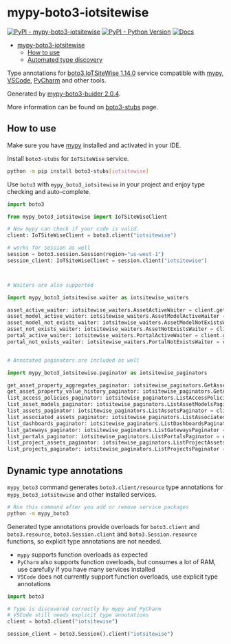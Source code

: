 # mypy-boto3-iotsitewise

[![PyPI - mypy-boto3-iotsitewise](https://img.shields.io/pypi/v/mypy-boto3-iotsitewise.svg?color=blue)](https://pypi.org/project/mypy-boto3-iotsitewise)
[![PyPI - Python Version](https://img.shields.io/pypi/pyversions/mypy-boto3-iotsitewise.svg?color=blue)](https://pypi.org/project/mypy-boto3-iotsitewise)
[![Docs](https://img.shields.io/readthedocs/mypy-boto3-builder.svg?color=blue)](https://mypy-boto3-builder.readthedocs.io/)

- [mypy-boto3-iotsitewise](#mypy-boto3-iotsitewise)
  - [How to use](#how-to-use)
  - [Automated type discovery](#automated-type-discovery)

Type annotations for
[boto3.IoTSiteWise 1.14.0](https://boto3.amazonaws.com/v1/documentation/api/1.14.0/reference/services/iotsitewise.html#IoTSiteWise) service
compatible with [mypy](https://github.com/python/mypy), [VSCode](https://code.visualstudio.com/),
[PyCharm](https://www.jetbrains.com/pycharm/) and other tools.

Generated by [mypy-boto3-buider 2.0.4](https://github.com/vemel/mypy_boto3_builder).

More information can be found on [boto3-stubs](https://pypi.org/project/boto3-stubs/) page.

## How to use

Make sure you have [mypy](https://github.com/python/mypy) installed and activated in your IDE.

Install `boto3-stubs` for `IoTSiteWise` service.

```bash
python -m pip install boto3-stubs[iotsitewise]
```

Use `boto3` with `mypy_boto3_iotsitewise` in your project and enjoy type checking and auto-complete.

```python
import boto3

from mypy_boto3_iotsitewise import IoTSiteWiseClient

# Now mypy can check if your code is valid.
client: IoTSiteWiseClient = boto3.client("iotsitewise")

# works for session as well
session = boto3.session.Session(region="us-west-1")
session_client: IoTSiteWiseClient = session.client("iotsitewise")



# Waiters are also supported

import mypy_boto3_iotsitewise.waiter as iotsitewise_waiters

asset_active_waiter: iotsitewise_waiters.AssetActiveWaiter = client.get_waiter("asset_active")
asset_model_active_waiter: iotsitewise_waiters.AssetModelActiveWaiter = client.get_waiter("asset_model_active")
asset_model_not_exists_waiter: iotsitewise_waiters.AssetModelNotExistsWaiter = client.get_waiter("asset_model_not_exists")
asset_not_exists_waiter: iotsitewise_waiters.AssetNotExistsWaiter = client.get_waiter("asset_not_exists")
portal_active_waiter: iotsitewise_waiters.PortalActiveWaiter = client.get_waiter("portal_active")
portal_not_exists_waiter: iotsitewise_waiters.PortalNotExistsWaiter = client.get_waiter("portal_not_exists")


# Annotated paginators are included as well

import mypy_boto3_iotsitewise.paginator as iotsitewise_paginators

get_asset_property_aggregates_paginator: iotsitewise_paginators.GetAssetPropertyAggregatesPaginator = client.get_paginator("get_asset_property_aggregates")
get_asset_property_value_history_paginator: iotsitewise_paginators.GetAssetPropertyValueHistoryPaginator = client.get_paginator("get_asset_property_value_history")
list_access_policies_paginator: iotsitewise_paginators.ListAccessPoliciesPaginator = client.get_paginator("list_access_policies")
list_asset_models_paginator: iotsitewise_paginators.ListAssetModelsPaginator = client.get_paginator("list_asset_models")
list_assets_paginator: iotsitewise_paginators.ListAssetsPaginator = client.get_paginator("list_assets")
list_associated_assets_paginator: iotsitewise_paginators.ListAssociatedAssetsPaginator = client.get_paginator("list_associated_assets")
list_dashboards_paginator: iotsitewise_paginators.ListDashboardsPaginator = client.get_paginator("list_dashboards")
list_gateways_paginator: iotsitewise_paginators.ListGatewaysPaginator = client.get_paginator("list_gateways")
list_portals_paginator: iotsitewise_paginators.ListPortalsPaginator = client.get_paginator("list_portals")
list_project_assets_paginator: iotsitewise_paginators.ListProjectAssetsPaginator = client.get_paginator("list_project_assets")
list_projects_paginator: iotsitewise_paginators.ListProjectsPaginator = client.get_paginator("list_projects")
```

## Dynamic type annotations

`mypy_boto3` command generates `boto3.client/resource` type annotations for
`mypy_boto3_iotsitewise` and other installed services.

```bash
# Run this command after you add or remove service packages
python -m mypy_boto3
```

Generated type annotations provide overloads for `boto3.client` and `boto3.resource`,
`boto3.Session.client` and `boto3.Session.resource` functions,
so explicit type annotations are not needed.

- `mypy` supports function overloads as expected
- `PyCharm` also supports function overloads, but consumes a lot of RAM, use carefully if you have many services installed
- `VSCode` does not currently support function overloads, use explicit type annotations

```python
import boto3

# Type is discovered correctly by mypy and PyCharm
# VSCode still needs explicit type annotations
client = boto3.client("iotsitewise")

session_client = boto3.Session().client("iotsitewise")
```